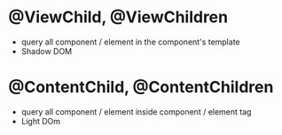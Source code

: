 # @ViewChild, @ViewChildren
- query all component / element in the component's template
- Shadow DOM
# @ContentChild, @ContentChildren
- query all component / element inside component / element tag
- Light DOm